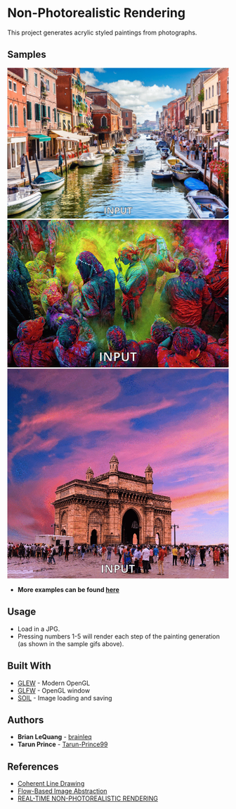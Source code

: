 # Non-Photorealistic Rendering

This project generates acrylic styled paintings from photographs.

## Samples

![](sample_italy.gif)
![](sample_holi.gif)
![](sample_mumbai.gif)

* **More examples can be found [here](https://github.com/brainleq/Non-Photorealistic-Rendering/tree/master/npr/images)**

## Usage

* Load in a JPG.
* Pressing numbers 1-5 will render each step of the painting generation (as shown in the sample gifs above).

## Built With

* [GLEW](http://glew.sourceforge.net/) - Modern OpenGL
* [GLFW](https://www.glfw.org/) - OpenGL window
* [SOIL](https://www.lonesock.net/soil.html) - Image loading and saving

## Authors

* **Brian LeQuang** - [brainleq](https://github.com/brainleq)
* **Tarun Prince** - [Tarun-Prince99](https://github.com/Tarun-Prince99)

## References

* [Coherent Line Drawing](http://umsl.edu/mathcs/about/People/Faculty/HenryKang/coon.pdf)
* [Flow-Based Image Abstraction](http://www.cs.umsl.edu/~kang/Papers/kang_tvcg09.pdf)
* [REAL-TIME NON-PHOTOREALISTIC RENDERING](https://pille.iwr.uni-heidelberg.de/~npr01/)

